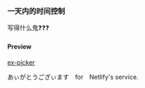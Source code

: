 ### 一天内的时间控制


写得什么鬼❓❓❓


#### Preview

[ex-picker](https://ex-picker.netlify.com/)

あぃがとうござぃます　for　Netlify's service.

